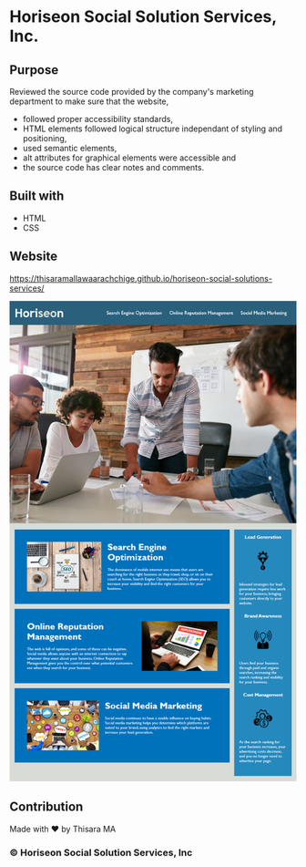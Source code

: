 # Horiseon Social Solution Services, Inc.

## Purpose
Reviewed the source code provided by the company's marketing department to make sure that 
the website,

* followed proper accessibility standards,
* HTML elements followed logical structure independant of styling and positioning,
* used semantic elements,
* alt attributes for graphical elements were accessible and
* the source code has clear notes and comments.

## Built with
* HTML
* CSS

## Website
https://thisaramallawaarachchige.github.io/horiseon-social-solutions-services/

<img src="./assets/final-product.png" alt="website-screenshot"/>

## Contribution
Made with ❤️ by Thisara MA

### ©️ Horiseon Social Solution Services, Inc 
